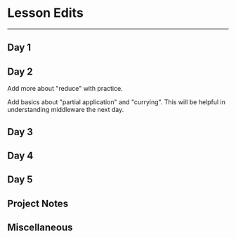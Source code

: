 # Lesson Edits
----

## Day 1

## Day 2

Add more about "reduce" with practice.

Add basics about "partial application" and "currying". This will be helpful in understanding middleware the next day.

## Day 3

## Day 4

## Day 5

## Project Notes

## Miscellaneous
